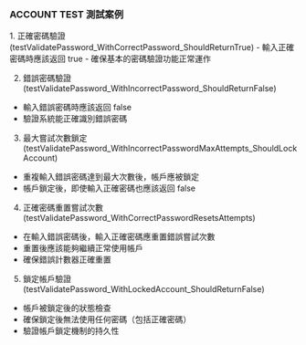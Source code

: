 <h3>ACCOUNT TEST 測試案例</h3>
1. 正確密碼驗證 (testValidatePassword_WithCorrectPassword_ShouldReturnTrue)
- 輸入正確密碼時應該返回 true
- 確保基本的密碼驗證功能正常運作

2. 錯誤密碼驗證 (testValidatePassword_WithIncorrectPassword_ShouldReturnFalse)
- 輸入錯誤密碼時應該返回 false
- 驗證系統能正確識別錯誤密碼

3. 最大嘗試次數鎖定 (testValidatePassword_WithIncorrectPasswordMaxAttempts_ShouldLockAccount)
- 重複輸入錯誤密碼達到最大次數後，帳戶應被鎖定
- 帳戶鎖定後，即使輸入正確密碼也應該返回 false

4. 正確密碼重置嘗試次數 (testValidatePassword_WithCorrectPasswordResetsAttempts)
- 在輸入錯誤密碼後，輸入正確密碼應重置錯誤嘗試次數
- 重置後應該能夠繼續正常使用帳戶
- 確保錯誤計數器正確重置

5. 鎖定帳戶驗證 (testValidatePassword_WithLockedAccount_ShouldReturnFalse)
- 帳戶被鎖定後的狀態檢查
- 確保鎖定後無法使用任何密碼（包括正確密碼）
- 驗證帳戶鎖定機制的持久性